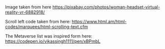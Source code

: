 Image taken from here
https://pixabay.com/photos/woman-headset-virtual-reality-vr-6882918/


Scroll left code taken from here: https://www.html.am/html-codes/marquees/html-scrolling-text.cfm

The Metaverse list was inspired form here: https://codepen.io/vikassingh1111/pen/xBPmbL

